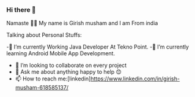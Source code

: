 ### Hi there 👋
Namaste 🙏🏾 My name is Girish musham and I am From india 

Talking about Personal Stuffs:

-🌱 I’m currently Working Java Developer At Tekno Point.
-🌱 I’m currently learning Android Mobile App Development.
- 👯 I’m looking to collaborate on every project
- 💬 Ask me about anything happy to help 😊
- 📫 How to reach me:[linkedin]https://www.linkedin.com/in/girish-musham-618585137/


